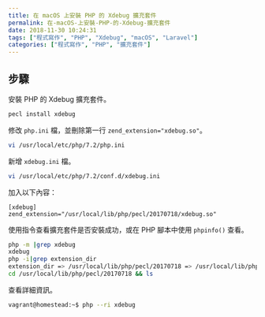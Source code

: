 ```yaml
---
title: 在 macOS 上安裝 PHP 的 Xdebug 擴充套件
permalink: 在-macOS-上安裝-PHP-的-Xdebug-擴充套件
date: 2018-11-30 10:24:31
tags: ["程式寫作", "PHP", "Xdebug", "macOS", "Laravel"]
categories: ["程式寫作", "PHP", "擴充套件"]
---
```


## 步驟

安裝 PHP 的 Xdebug 擴充套件。

```BASH
pecl install xdebug
```

修改 `php.ini` 檔，並刪除第一行 `zend_extension="xdebug.so"`。

```BASH
vi /usr/local/etc/php/7.2/php.ini
```

新增 `xdebug.ini` 檔。

```BASH
vi /usr/local/etc/php/7.2/conf.d/xdebug.ini
```

加入以下內容：

```
[xdebug]
zend_extension="/usr/local/lib/php/pecl/20170718/xdebug.so"
```

使用指令查看擴充套件是否安裝成功，或在 PHP 腳本中使用 `phpinfo()` 查看。

```BASH
php -m |grep xdebug
xdebug
php -i|grep extension_dir
extension_dir => /usr/local/lib/php/pecl/20170718 => /usr/local/lib/php/pecl/20170718
cd /usr/local/lib/php/pecl/20170718 && ls
```

查看詳細資訊。

```BASH
vagrant@homestead:~$ php --ri xdebug
```
